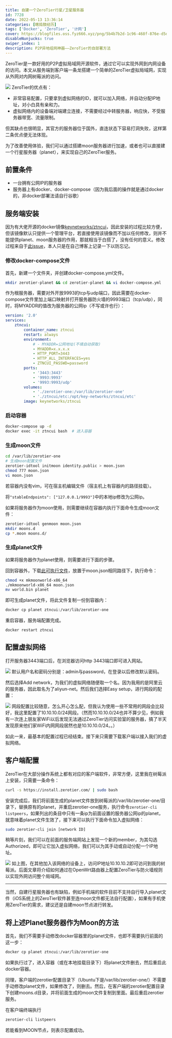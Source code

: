 ```yaml
---
title: 自建一个ZeroTier行星/卫星服务器
id: 7728
date: 2022-05-13 13:36:14
categories: [瞎捣鼓经历]
tags: ['Docker', 'ZeroTier', '计网']
cover: https://blogfiles.oss.fyz666.xyz/png/5b4b7b2d-1c96-468f-876e-d5d1b5e24cef.png
disableNunjucks: true
swiper_index: 1
description: P2P异地组网神器——ZeroTier的自部署方法
---
```


ZeroTier是一款好用的P2P虚拟局域网开源软件，通过它可以实现外网到内网设备的访问。本文从服务端到客户端一条龙搭建一个简单的ZeroTier虚拟局域网，实现从外网对内网树莓派的访问。




![](https://blogfiles.oss.fyz666.xyz/png/5b4b7b2d-1c96-468f-876e-d5d1b5e24cef.png)
ZeroTier的优点有：


- 非常容易配置，只要拿到虚拟网络的ID，就可以加入网络，并自动分配IP地址，对小白具有亲和力。
- 虚拟网络内的设备端对端建立连接，不需要经过中转服务器，响应快，不受服务器带宽、流量限制。

但其缺点也很明显，其官方的服务器位于国外，直连状态下容易打洞失败，这样第二条优点便无法体现。


为了改善使用体验，我们可以通过搭建moon服务器进行加速，或者也可以直接建一个行星服务器（planet），来实现自己的ZeroTier服务。


## 前置条件


- 一台拥有公网IP的服务器
- 服务器上有docker、docker-compose（因为我后面的操作就是通过docker的，非docker部署法请自行谷歌）

## 服务端安装


因为有大佬开源的docker镜像[keynetworks/ztncui](https://hub.docker.com/r/keynetworks/ztncui)，因此安装的过程比较方便，但该镜像默认只提供一个管理平台，若直接使用该镜像而不加以任何修改，则并不能提供planet、moon服务器的作用，那就相当于白搭了，没有任何的意义。修改过程来自于[此issue](https://github.com/Jonnyan404/zerotier-planet/issues/11)，本人只是在自己博客上记录一下以防忘记。


### 修改docker-compose文件


首先，新建一个文件夹，并创建docker-compose.yml文件。



```bash
mkdir zerotier-planet && cd zerotier-planet && vi docker-compose.yml
```

作为根服务器，需要对外开放9993的tcp与udp端口，因此需要在docker-compose文件里加上端口映射并打开服务器防火墙的9993端口（tcp/udp），同时，将MYADDR的值改为服务器的公网ip（不写或许也行）：



```yaml
version: '2.0'
services:
    ztncui:
        container_name: ztncui
        restart: always
        environment:
            # - MYADDR=公网地址(不填自动获取)
            - MYADDR=x.x.x.x
            - HTTP_PORT=3443
            - HTTP_ALL_INTERFACES=yes
            - ZTNCUI_PASSWD=password
        ports:
            - '3443:3443'
            - '9993:9993'
            - '9993:9993/udp'
        volumes:
            - './zerotier-one:/var/lib/zerotier-one'
            - './ztncui/etc:/opt/key-networks/ztncui/etc'
        image: keynetworks/ztncui

```

### 启动容器



```bash
docker-compose up -d
docker exec -it ztncui bash  # 进入容器
```

### 生成moon文件



```bash
cd /var/lib/zerotier-one
# 生成moon配置文件
zerotier-idtool initmoon identity.public > moon.json
chmod 777 moon.json
vi moon.json
```

若容器内没有vim，可在宿主机编辑文件（宿主机上有容器内的路径挂载）。


将`"stableEndpoints": ["127.0.0.1/9993"]`中的本地ip修改为公网ip。


如果将服务器作为moon使用，则需要继续在容器内执行下面命令生成moon文件：



```bash
zerotier-idtool genmoon moon.json
mkdir moons.d
cp *.moon moons.d/
```

### 生成planet文件


如果将服务器作为planet使用，则需要进行下面的步骤。


回到容器外，下载[此可执行文件](https://github.com/kaaass/ZeroTierOne/releases/tag/mkmoonworld-1.0)，放置于moon.json相同路径下，执行命令：



```bash
chmod +x mkmoonworld-x86_64
./mkmoonworld-x86_64 moon.json
mv world.bin planet
```

即可生成planet文件，将此文件复制一份到容器内：



```bash
docker cp planet ztncui:/var/lib/zerotier-one
```

重启容器，服务端配置完成。



```bash
docker restart ztncui
```

## 配置虚拟网络


打开服务器3443端口后，在浏览器访问http 3443端口即可进入网站。



![](https://blogfiles.oss.fyz666.xyz/png/cfbba6c0-0d8c-44cd-ad7c-64eeaf63f87f.png)
默认用户名和密码分别是：admin与password，在登录以后修改默认密码。


然后选择Add network，为我们的虚拟网络随便取一个名。因为我用的是阿里云的服务器，因此取名为了aliyun-net。然后我们选择Easy setup，进行网段的配置：



![](https://blogfiles.oss.fyz666.xyz/png/25d07f7a-74ad-4ada-ac99-20a5e45ca653.png)
网段配置比较随意，怎么开心怎么配，但我认为使用一些不常用的网段会比较好，我这里配置了10.10.10.0/24网段。（然而10.10.10.0/24也并不算少见，例如我有一次连上朋友家WiFi以后发现无法通过ZeroTier访问实验室的服务器，搞了半天发现原来他们家WiFi内网网段居然也是10.10.10.0/24。。）


如此一来，最基本的配置过程已经结束。接下来只需要下载客户端以接入我们的虚拟网络。


## 客户端配置


ZeroTier在大部分操作系统上都有对应的客户端软件，非常方便，这里我在树莓派上安装，只需要一条命令：



```bash
curl -s https://install.zerotier.com/ | sudo bash
```

安装完成后，我们将前面生成的planet文件放到树莓派的/var/lib/zerotier-one/目录下，替换原有的planet，并重启zerotier-one服务，执行命令`zerotier-cli listpeers`，如果列出的条目中只有一条ip为前面设置的服务器公网ip的planet，就意味着planet文件生效了，接下来可以执行下面命令加入虚拟网络：



```bash
sudo zerotier-cli join [network ID]
```

稍等片刻，我们可以在前面的服务端网站上发现一个新的member，为其勾选Authorized，即可让它加入虚拟网络，我们可以为其手动或自动分配一个IP地址。



![](https://blogfiles.oss.fyz666.xyz/png/721539a8-1126-4b76-8250-581fc6d66858.png)
如上图，在其他加入该网络的设备上，访问IP地址10.10.10.2即可访问到我的树莓派。后面文章将介绍如何通过在OpenWrt路由器上配置ZeroTier与防火墙规则以实现外网访问整个局域网。




---

当然，自建行星服务器也有缺陷，例如手机端的软件目前不支持自行导入planet文件（iOS系统上的ZeroTier软件甚至连moon文件都无法自行配置），如果有手机使用ZeroTier的需求，建议还是自建moon节点进行转发。


## 将上述Planet服务器作为Moon的方法


首先，我们不需要手动修改docker容器里的planet文件，也即不需要执行前面的这一步：



```bash
docker cp planet ztncui:/var/lib/zerotier-one
```

如果执行过了，进入容器（或在本地挂载目录下）将planet文件删去，然后重启此docker容器。


同理，客户端的zerotier配置目录下（Ubuntu下是/var/lib/zerotier-one/）不需要手动修改planet文件，如果修改了，则删去。然后，在客户端的zerotier配置目录下创建moons.d目录，并将前面生成的moon文件复制到里面。最后重启zerotier服务。


在客户端终端执行



```bash
zerotier-cli listpeers
```

若能看到MOON节点，则表示配置成功。
